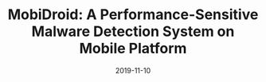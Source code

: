 ---
title: "MobiDroid: A Performance-Sensitive Malware Detection System on Mobile Platform"
collection: The 24th International Conference on Engineering of Complex Computer Systems
date: 2019-11-10
---